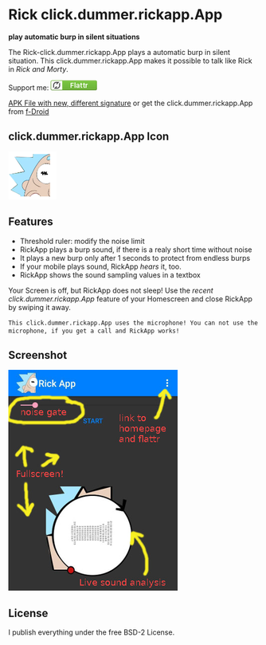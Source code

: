 # Rick click.dummer.rickapp.App

**play automatic burp in silent situations**

The Rick-click.dummer.rickapp.App plays a automatic burp in silent situation. This click.dummer.rickapp.App makes it possible to talk like Rick in *Rick and Morty*.

Support me: <a href="https://flattr.com/submit/auto?fid=o6wo7q&url=https%3A%2F%2Fgithub.com%2Fno-go%2FRickApp" target="_blank">![Flattr This](flattr.png)</a>

[APK File with new, different signature](https://raw.githubusercontent.com/no-go/RickApp/master/app/app-release.apk) or get the click.dummer.rickapp.App from [f-Droid](http://f-droid.org)

## click.dummer.rickapp.App Icon

![logo](app/src/main/res/mipmap-xhdpi/ic_launcher.png)

## Features

- Threshold ruler: modify the noise limit
- RickApp plays a burp sound, if there is a realy short time without noise
- It plays a new burp only after 1 seconds to protect from endless burps
- If your mobile plays sound, RickApp *hears* it, too.
- RickApp shows the sound sampling values in a textbox

Your Screen is off, but RickApp does not sleep! Use the *recent click.dummer.rickapp.App* feature of your Homescreen and close RickApp by swiping it away.

    This click.dummer.rickapp.App uses the microphone! You can not use the microphone, if you get a call and RickApp works!

## Screenshot

![Screenshot](screenshot.jpg)

## License

I publish everything under the free BSD-2 License.
